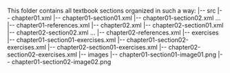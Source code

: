 This folder contains all textbook sections organized in such a way:
    |-- src
        |-- chapter01.xml
        |-- chapter01-section01.xml
        |-- chapter01-section02.xml
            ...
        |-- chapter01-references.xml
        |-- chapter02.xml
        |-- chapter02-section01.xml
        |-- chapter02-section02.xml
            ...
        |-- chapter02-references.xml
        |-- exercises
            |-- chapter01-section01-exercises.xml
            |-- chapter01-section02-exercises.xml
            |-- chapter02-section01-exercises.xml
            |-- chapter02-section02-exercises.xml
        |-- images
            |-- chapter01-section01-image01.png
            |-- chapter01-section02-image02.png
        
